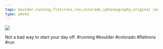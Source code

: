 ```yaml
---
tags: boulder,running,flatirons,run,colorado,iphoneography,original content
type: photo
---
```

<img src="http://24.media.tumblr.com/250b62baa56ebc936d02679dcf95ebdb/tumblr_mu91jmNV0t1rdkc0do1_1280.jpg" />

Not a bad way to start your day off. #running #boulder #colorado #flatirons #run 
